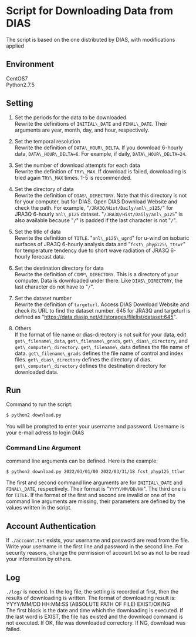 # Script for Downloading Data from DIAS
The script is based on the one distributed by DIAS, with modifications applied

## Environment
CentOS7  
Python2.7.5


## Setting
1. Set the periods for the data to be downloaded  
    Rewrite the definitions of `INITIAL\_DATE` and `FINAL\_DATE`.
    Their arguments are year, month, day, and hour, respectively.

1. Set the temporal resolution  
    Rewrite the definition of `DATA\_HOUR\_DELTA`.
    If you download 6-hourly data, `DATA\_HOUR\_DELTA=6`.
    For example, if daily, `DATA\_HOUR\_DELTA=24`.

1. Set the number of download attempts for each data  
    Rewrite the definition of `TRY\_MAX`.
    If download is failed, downloading is tried again `TRY\_MAX` times.
    1-5 is recommended.

1. Set the directory of data  
    Rewrite the definition of `DIAS\_DIRECTORY`.
    Note that this directory is not for your computer, but for DIAS.
    Open DIAS Download Website and check the path.
    For example, "`/JRA3Q/Hist/Daily/anl\_p125/`" for JRA3Q 6-hourly `anl\_p125` dataset.
    "`/JRA3Q/Hist/Daily/anl\_p125`" is also available because "`/`" is padded if the last character is not "`/`".

1. Set the title of data  
    Rewrite the definition of `TITLE`.
    "`anl\_p125\_ugrd`" for u-wind on isobaric surfaces of JRA3Q 6-hourly analysis data and
    "`fcst\_phyp125\_ttswr`" for temperature tendency due to short wave radiation of JRA3Q 6-hourly forecast data.

1. Set the destination directory for data  
    Rewrite the definition of `COMP\_DIRECTORY`.
    This is a directory of your computer.
    Data is downloaded under there.
    Like `DIAS\_DIRECTORY`, the last character do not have to "`/`".

1. Set the dataset number  
    Rewrite the definition of `targeturl`.
    Access DIAS Download Website and check its URL to find the dataset number.
    645 for JRA3Q and targeturl is defined as "https://data.diasjp.net/dl/storages/filelist/dataset:645".

1. Others  
    If the format of file name or dias-directory is not suit for your data, 
    edit `get\_filename\_data`, `get\_filename\_grads`, `get\_dias\_directory`, and `get\_computer\_directory`.
    `get\_filename\_data` defines the file name of data.
    `get\_filename\_grads` defines the file name of control and index files.
    `get\_dias\_directory` defines the directory of dias.
    `get\_computer\_directory` defines the destination directory for downloaded data.


## Run
Command to run the script:
```sh
$ python2 download.py
```
You will be prompted to enter your username and password.
Username is your e-mail adress to login DIAS

### Command Line Argument
command line arguments can be defined.
Here is the example:
```sh
$ python2 download.py 2022/03/01/00 2022/03/31/18 fcst_phyp125_ttlwr
```
The first and second command line arguments are for `INITIAL\_DATE` and `FINAL\_DATE`, respectively.
Their format is "`YYYY/MM/DD/HH`".
The third one is for `TITLE`.
If the format of the first and second are invalid or one of the command line arguments are missing, 
their parameters are defined by the values written in the script.


## Account Authentication
If `./account.txt` exists, your username and password are read from the file.
Write your username in the first line and password in the second line.
For security reasons, change the permission of account.txt so as not to be read your information by others.


## Log
`./log/` is needed.
In the log file, the setting is recorded at first, then the results of downloading is written.
The format of downloading result is:  
    YYYY/MM/DD HH:MM:SS  (ABSOLUTE PATH OF FILE) EXIST/OK/NG  
The first block is the date and time which the downloading is executed.
If the last word is EXIST, the file has existed and the download command is not executed.
If OK, file was downloaded correctory.
If NG, download was failed.


